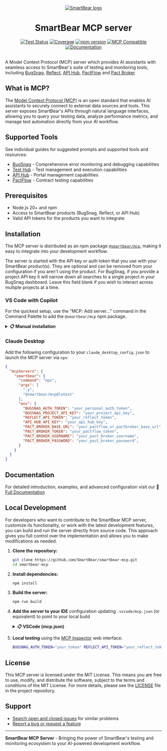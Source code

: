 <div align="center">
  <a href="https://www.smartbear.com">
    <picture>
      <source media="(prefers-color-scheme: dark)" srcset="https://assets.smartbear.com/m/79b99a7ff9c81a9a/original/SmartBear-Logo_Dark-Mode.svg">
      <img alt="SmartBear logo" src="https://assets.smartbear.com/m/105001cc5db1e0bf/original/SmartBear-Logo_Light-Mode.svg">
    </picture>
  </a>
  <h1>SmartBear MCP server</h1>

  <!-- Badges -->
  <div>
    <a href="https://github.com/SmartBear/smartbear-mcp/actions/workflows/test.yml"><img src="https://github.com/SmartBear/smartbear-mcp/workflows/Test%20Suite/badge.svg" alt="Test Status"></a>
    <a href="https://smartbear.github.io/smartbear-mcp/"><img src="https://img.shields.io/badge/coverage-dynamic-brightgreen" alt="Coverage"></a>
    <a href="https://www.npmjs.com/package/@smartbear/mcp"><img src="https://img.shields.io/npm/v/@smartbear/mcp" alt="npm version"></a>
    <a href="https://modelcontextprotocol.io"><img src="https://img.shields.io/badge/MCP-Compatible-blue" alt="MCP Compatible"></a>
    <a href="https://developer.smartbear.com/smartbear-mcp"><img src="https://img.shields.io/badge/documentation-latest-blue.svg" alt="Documentation"></a>
  </div>
</div>
<br />

A Model Context Protocol (MCP) server which provides AI assistants with seamless access to SmartBear's suite of testing and monitoring tools, including [BugSnag](https://www.bugsnag.com/), [Reflect](https://reflect.run), [API Hub](https://www.smartbear.com/api-hub), [PactFlow](https://pactflow.io/) and [Pact Broker](https://docs.pact.io/)

## What is MCP?

The [Model Context Protocol (MCP)](https://modelcontextprotocol.io/introduction) is an open standard that enables AI assistants to securely connect to external data sources and tools. This server exposes SmartBear's APIs through natural language interfaces, allowing you to query your testing data, analyze performance metrics, and manage test automation directly from your AI workflow.

## Supported Tools

See individual guides for suggested prompts and supported tools and resources:

- [BugSnag](https://developer.smartbear.com/smartbear-mcp/docs/bugsnag-integration) - Comprehensive error monitoring and debugging capabilities
- [Test Hub](https://developer.smartbear.com/smartbear-mcp/docs/test-hub-integration) - Test management and execution capabilities
- [API Hub](https://developer.smartbear.com/smartbear-mcp/docs/api-hub-integration) - Portal management capabilities
- [PactFlow](https://developer.smartbear.com/pactflow/default/getting-started) - Contract testing capabilities


## Prerequisites

- Node.js 20+ and npm
- Access to SmartBear products (BugSnag, Reflect, or API Hub)
- Valid API tokens for the products you want to integrate

## Installation

The MCP server is distributed as an npm package [`@smartbear/mcp`](https://www.npmjs.com/package/@smartbear/mcp), making it easy to integrate into your development workflow.

The server is started with the API key or auth token that you use with your SmartBear product(s). They are optional and can be removed from your configuration if you aren't using the product. For BugSnag, if you provide a project API key it will narrow down all searches to a single project in your BugSnag dashboard. Leave this field blank if you wish to interact across multiple projects at a time.

### VS Code with Copilot

For the quickest setup, use the "MCP: Add server…" command in the Command Palette to add the `@smartbear/mcp` npm package.

<details>
<summary><strong>📋 Manual installation</strong></summary>

Alternatively, you can use `npx` (or globally install) the `@smartbear/mcp` package to run the server and add the following to your `.vscode/mcp.json` file:

```json
{
  "servers": {
    "smartbear": {
      "type": "stdio",
      "command": "npx",
      "args": [
        "-y",
        "@smartbear/mcp@latest"
      ],
      "env": {
        "BUGSNAG_AUTH_TOKEN": "${input:bugsnag_auth_token}",
        "BUGSNAG_PROJECT_API_KEY": "${input:bugsnag_project_api_key}",
        "REFLECT_API_TOKEN": "${input:reflect_api_token}",
        "API_HUB_API_KEY": "${input:api_hub_api_key}",
        "PACT_BROKER_BASE_URL": "${input:pact_broker_base_url}",
        "PACT_BROKER_TOKEN": "${input:pact_broker_token}",
        "PACT_BROKER_USERNAME": "${input:pact_broker_username}",
        "PACT_BROKER_PASSWORD": "${input:pact_broker_password}"
      }
    }
  },
  "inputs": [
      {
         "id": "bugsnag_auth_token",
         "type": "promptString",
         "description": "BugSnag Auth Token - leave blank to disable BugSnag tools",
         "password": true
      },
      {
         "id": "bugsnag_project_api_key",
         "type": "promptString",
         "description": "BugSnag Project API Key - for single project interactions",
         "password": false
      },
      {
         "id": "reflect_api_token",
         "type": "promptString",
         "description": "Reflect API Token - leave blank to disable Reflect tools",
         "password": true
      },
      {
         "id": "api_hub_api_key",
         "type": "promptString",
         "description": "API Hub API Key - leave blank to disable API Hub tools",
         "password": true
      },
      {
         "id": "pact_broker_base_url",
         "type": "promptString",
         "description": "PactFlow or Pact Broker base url - leave blank to disable the tools",
         "password": true
      },
      {
         "id": "pact_broker_token",
         "type": "promptString",
         "description": "PactFlow Authentication Token",
         "password": true
      },
      {
         "id": "pact_broker_username",
         "type": "promptString",
         "description": "Pact Broker Username",
         "password": true
      },
      {
         "id": "pact_broker_password",
         "type": "promptString",
         "description": "Pact Broker Password",
         "password": true
      },
  ]
}
```
</details>

### Claude Desktop

Add the following configuration to your `claude_desktop_config.json` to launch the MCP server via `npx`:

```json
{
  "mcpServers": {
    "smartbear": {
      "command": "npx",
      "args": [
        "-y",
        "@smartbear/mcp@latest"
      ],
      "env": {
        "BUGSNAG_AUTH_TOKEN": "your_personal_auth_token",
        "BUGSNAG_PROJECT_API_KEY": "your_project_api_key",
        "REFLECT_API_TOKEN": "your_reflect_token",
        "API_HUB_API_KEY": "your_api_hub_key",
        "PACT_BROKER_BASE_URL": "your_pactflow_or_pactbroker_base_url",
        "PACT_BROKER_TOKEN": "your_pactflow_token",
        "PACT_BROKER_USERNAME": "your_pact_broker_username",
        "PACT_BROKER_PASSWORD": "your_pact_broker_password",
      }
    }
  }
}
```

## Documentation

For detailed introduction, examples, and advanced configuration visit our 📖 [Full Documentation](https://developer.smartbear.com/smartbear-mcp)

## Local Development

For developers who want to contribute to the SmartBear MCP server, customize its functionality, or work with the latest development features, you can build and run the server directly from source code. This approach gives you full control over the implementation and allows you to make modifications as needed.

1. **Clone the repository:**
   ```bash
   git clone https://github.com/SmartBear/smartbear-mcp.git
   cd smartbear-mcp
   ```

2. **Install dependencies:**
   ```bash
   npm install
   ```

3. **Build the server:**
   ```bash
   npm run build
   ```

4. **Add the server to your IDE** configuration updating `.vscode/mcp.json` (or equivalent) to point to your local build

    <details>
    <summary><strong>📋 VSCode (mcp.json)</strong></summary>

    ```json
    {
      "servers": {
        "smartbear": {
        "type": "stdio",
        "command": "node",
        "dev": {                            // <-- To allow debugging in VS Code
          "watch": "dist/**/*.js",
          "debug": {
              "type": "node"
          },
        },
        "args": ["<PATH_TO_SMARTBEAR_MCP_REPO>/dist/index.js"],
        "env": {
            "BUGSNAG_AUTH_TOKEN": "${input:bugsnag_auth_token}",
            "BUGSNAG_PROJECT_API_KEY": "${input:bugsnag_project_api_key}",
            "REFLECT_API_TOKEN": "${input:reflect_api_token}",
            "API_HUB_API_KEY": "${input:api_hub_api_key}",
            "PACT_BROKER_BASE_URL": "${input:pact_broker_base_url}",
            "PACT_BROKER_TOKEN": "${input:pact_broker_token}",
            "PACT_BROKER_USERNAME": "${input:pact_broker_username}",
            "PACT_BROKER_PASSWORD": "${input:pact_broker_password}"
          }
        }
      },
      "inputs": [
        {
          "id": "bugsnag_auth_token",
          "type": "promptString",
          "description": "BugSnag Auth Token - leave blank to disable BugSnag tools",
          "password": true
        },
        {
          "id": "bugsnag_project_api_key",
          "type": "promptString",
          "description": "BugSnag Project API Key - for single project interactions",
          "password": false
        },
        {
          "id": "reflect_api_token",
          "type": "promptString",
          "description": "Reflect API Token - leave blank to disable Reflect tools",
          "password": true
        },
        {
          "id": "api_hub_api_key",
          "type": "promptString",
          "description": "API Hub API Key - leave blank to disable API Hub tools",
          "password": true
        },
        {
          "id": "pact_broker_base_url",
          "type": "promptString",
          "description": "PactFlow or Pact Broker base url - leave blank to disable PactFlow tools",
          "password": true
        },
        {
          "id": "pact_broker_token",
          "type": "promptString",
          "description": "PactFlow Authentication Token",
          "password": true
        },
        {
          "id": "pact_broker_username",
          "type": "promptString",
          "description": "Pact Broker Username",
          "password": true
        },
        {
          "id": "pact_broker_password",
          "type": "promptString",
          "description": "Pact Broker Password",
          "password": true
        },
      ]
    }
    ```
    </details>

5. **Local testing** using the [MCP Inspector](https://github.com/modelcontextprotocol/inspector) web interface:

    ```bash
    BUGSNAG_AUTH_TOKEN="your_token" REFLECT_API_TOKEN="your_reflect_token" API_HUB_API_KEY="your_api_hub_key" PACT_BROKER_BASE_URL="your-pactflow-url" PACT_BROKER_TOKEN="your-pactflow-token" PACT_BROKER_USERNAME="your-pact-broker-username" PACT_BROKER_PASSWORD="your-pact-broker-password" npx @modelcontextprotocol/inspector npx @smartbear/mcp@latest
    ```

## License

This MCP server is licensed under the MIT License. This means you are free to use, modify, and distribute the software, subject to the terms and conditions of the MIT License. For more details, please see the [LICENSE](LICENSE.txt) file in the project repository.

## Support

* [Search open and closed issues](https://github.com/SmartBear/smartbear-mcp/issues?utf8=✓&q=is%3Aissue) for similar problems
* [Report a bug or request a feature](https://github.com/SmartBear/smartbear-mcp/issues/new)


---

**SmartBear MCP Server** - Bringing the power of SmartBear's testing and monitoring ecosystem to your AI-powered development workflow.
